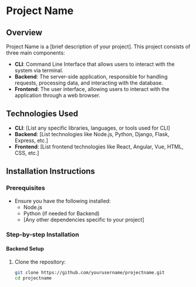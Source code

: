 # Project Name

## Overview
Project Name is a [brief description of your project]. This project consists of three main components:
- **CLI**: Command Line Interface that allows users to interact with the system via terminal.
- **Backend**: The server-side application, responsible for handling requests, processing data, and interacting with the database.
- **Frontend**: The user interface, allowing users to interact with the application through a web browser.

## Technologies Used
- **CLI**: [List any specific libraries, languages, or tools used for CLI]
- **Backend**: [List technologies like Node.js, Python, Django, Flask, Express, etc.]
- **Frontend**: [List frontend technologies like React, Angular, Vue, HTML, CSS, etc.]

## Installation Instructions

### Prerequisites
- Ensure you have the following installed:
  - Node.js
  - Python (if needed for Backend)
  - [Any other dependencies specific to your project]

### Step-by-step Installation

#### Backend Setup
1. Clone the repository:
   ```bash
   git clone https://github.com/yourusername/projectname.git
   cd projectname
